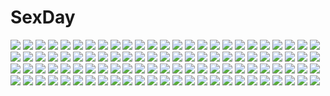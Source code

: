 # SexDay
![](https://konachan.com/image/fdff296158152e28dafd6f43a7e8a98c/Konachan.com%20-%20109989%20aleksi%20harry_potter%20luna_lovegood.jpg)
![](https://konachan.com/jpeg/3e95bfc662028c27175085396f225bb6/Konachan.com%20-%20299389%2092m%20bikini%20blonde_hair%20blue_eyes%20breasts%20cleavage%20close%20princess_connect%21%20sasaki_saren%20swimsuit.jpg)
![](https://konachan.com/image/3ae504cb6f28809069f8b73bed3d86b2/Konachan.com%20-%2011792%20hiiragi_akao%20jinki_extend.jpg)
![](https://konachan.com/jpeg/6d0c87c4c0100cc843d9e667e01cdc58/Konachan.com%20-%20270655%20gardevoir%20gradient%20group%20lopunny%20mega_gardevoir%20pheromosa%20pokemon%20serperior%20sylvaur.jpg)
![](https://konachan.com/image/a20c408ec92feb9121a50ea8e441b5ec/Konachan.com%20-%20176913%20bike_shorts%20blonde_hair%20blue_eyes%20blush%20breasts%20cleavage%20fang%20gloves%20ks%20long_hair%20navel%20original%20ponytail%20ribbons%20shorts%20thighhighs%20white%20wolfgirl.jpg)
![](https://konachan.com/jpeg/1ea4c115257297b6da494f3343009687/Konachan.com%20-%20171857%20blonde_hair%20blue_hair%20game_cg%20ribbons%20school_uniform%20tenmaso%20tsukioka_izumi%20usotsuki_ouji_to_nayameru_ohime-sama%20whirlpool.jpg)
![](https://konachan.com/jpeg/5277bca52ddbcdcc58d242da5426f081/Konachan.com%20-%20237972%20bell%20black_hair%20blue_eyes%20butterfly%20close%20flowers%20japanese_clothes%20long_hair%20original%20signed%20soroa%20waifu2x.jpg)
![](https://konachan.com/jpeg/c478d82feac9b80eae06d28d62dbd688/Konachan.com%20-%20299067%202girls%20animal_ears%20azur_lane%20black_hair%20breasts%20catgirl%20cleavage%20dress%20logo%20long_hair%20moon%20nagu%20night%20red_eyes%20sky%20stars%20stockings%20white_hair%20wink.jpg)
![](https://konachan.com/image/983065b7a72748dc08575dafc14000ee/Konachan.com%20-%2042758%20aquaplus%20kouno_harumi%20leaf%20mitsumi_misato%20to_heart%20to_heart_2%20to_heart_2_another_days.jpg)
![](https://konachan.com/image/672950aa54c7906b7b07971012dc8a48/Konachan.com%20-%2093367%20aqua_eyes%20boots%20brown_hair%20original%20pantyhose%20sword%20tail%20takekono%20weapon%20white.jpg)
![](https://konachan.com/image/c9c2472de86e35d2881b1fa2affca57c/Konachan.com%20-%2073432%20bed%20brown_eyes%20brown_hair%20original%20tea_%28nakenashi%29.jpg)
![](https://konachan.com/image/d196fd736d8ec34c182bf16dd024adb9/Konachan.com%20-%2093180%20drink%20game_cg%20green_eyes%20karasuba_yukari%20kobuichi%20necklace%20red_hair%20shorts%20tenshinranman%20thighhighs%20yuzusoft.jpg)
![](https://konachan.com/image/d82df6312fcc1fb949a1f16a8e75039e/Konachan.com%20-%20143911%202girls%20akiyama_mio%20animal_ears%20bell%20black_eyes%20black_hair%20bow%20catgirl%20choker%20collar%20k-on%21%20long_hair%20nakano_azusa%20red_eyes%20scan%20tail%20twintails.jpg)
![](https://konachan.com/image/e12a3918e26c95019a5631efb1e615be/Konachan.com%20-%2023341%20animal%20barefoot%20bike_shorts%20black_hair%20cowboy_bebop%20dog%20goggles%20jet_black%20male%20orange_hair%20purple_hair%20short_hair%20shorts%20spike_spiegel%20suit%20thighhighs.jpg)
![](https://konachan.com/jpeg/ea2687b67d997c40f77abf197bddb7c3/Konachan.com%20-%20225014%20animal_ears%20bikini%20black_hair%20catgirl%20kyouya_kakehi%20original%20swimsuit%20tail%20thighhighs%20third-party_edit%20white%20yellow_eyes.jpg)
![](https://konachan.com/jpeg/b8e37019c20cd4d947b673a0e891573f/Konachan.com%20-%2038470%20cuffs_%28studio%29%20garden_%28galge%29%20long_hair%20pink_eyes%20pink_hair%20swimsuit.jpg)
![](https://konachan.com/image/ea3fd4a8e5327a786f103b8d16ce640d/Konachan.com%20-%2060385%20ogasawara_akiko%20suzukawa_koume%20taishou_yakyuu_musume.jpg)
![](https://konachan.com/image/0e5b01f3348a34f0d4fa29578a876787/Konachan.com%20-%2028323%20alice_parade%20breast_grab%20breasts%20bunnygirl%20futarimeno_alice%20game_cg%20lactation%20unisonshift%20usagi_luna_hatsujou.jpg)
![](https://konachan.com/jpeg/2810f970e14471f23b7c75f1baf79d65/Konachan.com%20-%20114967%20headphones%20oyaji_kusa%20touhou%20toyosatomimi_no_miko.jpg)
![](https://konachan.com/image/7f6997ce958025be06293610855731fd/Konachan.com%20-%20237890%20building%20clouds%20kemi_neko%20nobody%20original%20scenic%20signed%20sky%20stars%20sunset%20tree.jpg)
![](https://konachan.com/image/8622bb24502ee5a6d1a261571fd31edc/Konachan.com%20-%20117942%20black_hair%20durarara%21%21%20glasses%20gym_uniform%20long_hair%20orihara_izaya%20orihara_kururi%20orihara_mairu%20school_uniform%20short_hair.jpg)
![](https://konachan.com/image/eef36765a16256cda90ffce88975a66a/Konachan.com%20-%2025421%20anemone%20eureka_seven.jpeg)
![](https://konachan.com/jpeg/7bbfa60da09cff28ce5ad9df47de66d0/Konachan.com%20-%20156273%20aqua_hair%20hatsune_miku%20long_hair%20twintails%20vocaloid%20wokada.jpg)
![](https://konachan.com/image/d79d93619a44b198dce6c9801bf2b806/Konachan.com%20-%20181066%20anmi%20anthropomorphism%20aqua_eyes%20blonde_hair%20breasts%20bubbles%20cleavage%20long_hair%20original%20underwater%20water.jpg)
![](https://konachan.com/image/6029c9e1f9e9872d0685b1be4360782e/Konachan.com%20-%20244712%20gogatsu_no_renkyuu%20hatsune_miku%20vocaloid.jpg)
![](https://konachan.com/jpeg/a2c5621b93b03072eb3f746281164743/Konachan.com%20-%20181773%20anus%20ass%20blush%20breasts%20game_cg%20nipples%20onomatope%2A%20panties%20pussy%20shiratama%20short_hair%20skirt%20spread_legs%20thighhighs%20uncensored%20underwear%20upskirt.jpg)
![](https://konachan.com/jpeg/e7767294a7846a7d6446be8d78becb27/Konachan.com%20-%20301964%20aliasing%20bed%20blonde_hair%20blush%20breasts%20cleavage%20gloves%20long_hair%20navel%20nipples%20ogino_atsuki%20original%20red_eyes%20shorts%20sunglasses%20thighhighs%20twintails.jpg)
![](https://konachan.com/jpeg/cc2e54a169b9d9b1ccf42bc42fcd72fb/Konachan.com%20-%2047288%20close%20hyakko%20iizuka_tatsuki.jpg)
![](https://konachan.com/image/4d891a97ee68e72ddcaa4414360b0d1f/Konachan.com%20-%20174797%20arisue_tsukasa%20japanese_clothes%20karumaruka_circle%20miko%20saga_planets%20sasakura_mirai.jpg)
![](https://konachan.com/image/cce5fb7eec2acfa649aae20f504f228b/Konachan.com%20-%20252456%20animal%20candy%20chocolate%20food%20fruit%20nobody%20orange_%28fruit%29%20original%20signed%20strawberry%20yutaka_kana.jpg)
![](https://konachan.com/image/6fae0a5663fa65c617140d88023cb8ee/Konachan.com%20-%20240883%20a.i._channel%20aliasing%20blue_eyes%20blush%20breasts%20brown_hair%20elbow_gloves%20gloves%20kizuna_ai%20pussy%20ribbons%20tagme_%28artist%29%20thighhighs%20uncensored%20upskirt.jpg)
![](https://konachan.com/image/0a24dddbb53ed7872471250cbaf5ecde/Konachan.com%20-%2022445%20ayanami_rei%20neon_genesis_evangelion.jpg)
![](https://konachan.com/jpeg/b72b4ec350ad3234af2476259afa6c80/Konachan.com%20-%20282652%20brown_hair%20long_hair%20navel%20original%20pantyhose%20white%20wsman.jpg)
![](https://konachan.com/jpeg/dfe18efad03fe3fdb9823c7bee35e69a/Konachan.com%20-%20225185%20anthropomorphism%20aqua_eyes%20beach%20bikini%20black_hair%20blush%20clouds%20gotou_hisashi%20hat%20long_hair%20rensouhou-chan%20ribbons%20sky%20swimsuit%20water.jpg)
![](https://konachan.com/image/4c2082b65fa5ba9c9d5823e94ba2117e/Konachan.com%20-%2055367%20akiyama_mio%20hirasawa_yui%20k-on%21%20kotobuki_tsumugi%20tainaka_ritsu.jpg)
![](https://konachan.com/jpeg/620c132334dd07b962b0a28673501d41/Konachan.com%20-%20268137%20black_eyes%20black_hair%20bondage%20breasts%20collar%20corset%20feng%20game_cg%20gloves%20long_hair%20navel%20nipples%20penis%20pussy%20ryohka%20sex%20thighhighs%20uncensored.jpg)
![](https://konachan.com/jpeg/28f965e088469504334cf00d28c02647/Konachan.com%20-%20146746%20dress%20saigyouji_yuyuko%20t-ray%20touhou.jpg)
![](https://konachan.com/jpeg/80d2d88716abbccd9cfb320115cd4792/Konachan.com%20-%20224647%20blush%20bra%20breasts%20cleavage%20game_cg%20koi_x_shin_ai_kanojo%20kurasawa_moko%20pink_hair%20school_uniform%20shindou_ayane%20skirt%20underwear%20us%3Atrack.jpg)
![](https://konachan.com/image/ae1b650eb2d8181e55ca61ee62805afc/Konachan.com%20-%20142026%20lm7_%28op-center%29%20original%20red_eyes%20tree%20water.jpg)
![](https://konachan.com/image/88420cba66f0ab73821dca8b29c08785/Konachan.com%20-%20110111%20kagamine_rin%20thighhighs%20vocaloid%20zettai_ryouiki.jpg)
![](https://konachan.com/image/e92fc8c3982d7dd70b1c9c3fb5c9a208/Konachan.com%20-%20139114%20aqua_eyes%20aqua_hair%20breasts%20cleavage%20daidou_%28demitasse%29%20hatsune_miku%20thighhighs%20twintails%20vocaloid.jpg)
![](https://konachan.com/jpeg/27a733228c6a218d96c1722ae61e92cb/Konachan.com%20-%20287772%20anthropomorphism%20black_hair%20blush%20bra%20cameltoe%20headband%20japanese_clothes%20long_hair%20miko%20orange_eyes%20panties%20shirokitsune%20underwear%20waifu2x.jpg)
![](https://konachan.com/jpeg/0ccf8119171862bc8e42c0e94ee228c3/Konachan.com%20-%20276585%20bikini%20black_hair%20blue_eyes%20blush%20itotokai%20long_hair%20navel%20ssss.gridman%20swimsuit%20takarada_rikka.jpg)
![](https://konachan.com/image/19036a9a6a21e9baf139fd1646770987/Konachan.com%20-%20199809%20animal%20aqua_eyes%20benmiaobituona%20cat%20dress%20flowers%20headband%20konpaku_youmu%20kotatsu%20myon%20touhou%20white_hair.jpg)
![](https://konachan.com/jpeg/4b8d3e163ea1ed78b43a051f2bdaadf3/Konachan.com%20-%20186556%20barefoot%20bikini%20blonde_hair%20blush%20flowers%20headband%20kagamine_rin%20male%20navel%20purple_eyes%20short_hair%20shorts%20sunflower%20swimsuit%20vocaloid%20white%20wokada.jpg)
![](https://konachan.com/image/7b5957954365b9c584f3bc54cc0bdb8b/Konachan.com%20-%2057099%20alphonse_elric%20blonde_hair%20blue%20edward_elric%20fullmetal_alchemist.jpg)
![](https://konachan.com/image/019222017a27ca3a9fac5c5c4b554919/Konachan.com%20-%20107639%20animal_ears%20bunny_ears%20bunnygirl%20chang%27e%20original%20rotix%20thighhighs.jpg)
![](https://konachan.com/jpeg/080cd2f93fc0965312fba03c15b79075/Konachan.com%20-%20250564%20ball%20bikini%20black_hair%20blush%20breasts%20brown_eyes%20brown_hair%20cropped%20original%20pool%20scan%20short_hair%20suimya%20swimsuit%20tears%20water.jpg)
![](https://konachan.com/image/04ed00a7fbafd6ee2930b11e49cf7fc2/Konachan.com%20-%2013050%20animal_ears%20foxgirl%20trickster.jpg)
![](https://konachan.com/image/f8b5d0093901a635333e705ba0d39cea/Konachan.com%20-%20141072%202girls%20book%20elbow_gloves%20elizabeth%20gloves%20hat%20headphones%20kujikawa_rise%20long_hair%20microphone%20persona%20persona_4%20short_hair%20thighhighs%20twintails.jpg)
![](https://konachan.com/jpeg/3341be7452289a2df1ad6b4d120d1314/Konachan.com%20-%20243158%20aqua_hair%20bed%20blush%20breast_hold%20breasts%20censored%20game_cg%20mitsumomo_mamu%20navel%20nipples%20nude%20penis%20pussy_juice%20sex%20short_hair%20spread_legs.jpg)
![](https://konachan.com/image/3a3ac50f4941dc9d3e97244548a21e5d/Konachan.com%20-%20221651%20building%20city%20night%20nobody%20original%20scenic%20selina.jpg)
![](https://konachan.com/image/d4c1fad38fec928b58661de6ac48d897/Konachan.com%20-%20267626%20blonde_hair%20blue_eyes%20boots%20combat_vehicle%20forest%20long_hair%20military%20nanaya777%20original%20tree%20twintails.jpg)
![](https://konachan.com/image/2fa61ab384126a3dcbed1fc7ced30ee0/Konachan.com%20-%20108990%20breasts%20cum%20hanamiya_nagisa%20kuroya_shinobu%20navel%20nipples%20no_bra%20open_shirt%20panties%20pantyhose%20purple_eyes%20torn_clothes%20trumple%20underwear.jpg)
![](https://konachan.com/jpeg/973d16db956038933991c7b714a94db7/Konachan.com%20-%20277483%202girls%20aqua_hair%20bajel%20blonde_hair%20blush%20bow%20breasts%20cape%20cleavage%20feathers%20gloves%20horns%20hug%20iroyopon%20long_hair%20red_eyes%20short_hair%20signed%20wings%20wink.jpg)
![](https://konachan.com/jpeg/d07336870501550243ea400dfd70c468/Konachan.com%20-%2064789%20botan%20clannad%20fujibayashi_kyou%20furukawa_nagisa%20ibuki_fuuko%20ichinose_kotomi%20okazaki_ushio%20sakagami_tomoyo.jpg)
![](https://konachan.com/image/75946e1e63737f28ba28f8dc73ed33b7/Konachan.com%20-%20196650%20kiryu_zero%20matsuri_hino%20vampire_knight%20yuuki_cross.jpg)
![](https://konachan.com/image/effa802ce0c545921b65566e291d8625/Konachan.com%20-%20117801%20black_hair%20breasts%20censored%20maid%20nipples%20original%20penis%20pussy%20red_eyes%20sex%20thighhighs.jpg)
![](https://konachan.com/image/d5529c55d24e00abacb6fa0c114143a3/Konachan.com%20-%20165479%20aircraft%20building%20city%20clouds%20mocha_%28cotton%29%20moon%20nobody%20original%20planet%20scenic%20sky%20stars%20water.jpg)
![](https://konachan.com/image/bd4f8462e01ee8ccd383b41989d86535/Konachan.com%20-%2067892%20ascendancy%20glasses%20tagme.jpg)
![](https://konachan.com/image/ece3c252a2be6697e3102e70c194f02e/Konachan.com%20-%2059547%20black_hair%20black_rock_shooter%20blue%20blue_eyes%20kittsui_desu_nee%20kuroi_mato%20stars.jpg)
![](https://konachan.com/jpeg/346ad6c22b5803ec59192922c981eb10/Konachan.com%20-%2090730%20eureka%20eureka_seven%20headphones%20jpeg_artifacts%20third-party_edit.jpg)
![](https://konachan.com/image/24ce7231a129069160da97095bd890bf/Konachan.com%20-%2057774%20akiyama_mio%20hirasawa_yui%20k-on%21%20kotobuki_tsumugi%20tainaka_ritsu.jpg)
![](https://konachan.com/image/c089329f33072b685c644fe32f603f0b/Konachan.com%20-%20173153%20black_hair%20blonde_hair%20blue_eyes%20blue_hair%20brown_eyes%20gloves%20group%20headband%20long_hair%20ponytail%20red_hair%20short_hair%20thighhighs%20tomoe_mami%20white_hair.jpg)
![](https://konachan.com/jpeg/c764a5797a46a46336c7e6c3cbdc9f3a/Konachan.com%20-%20246785%20asamiya_himari%20circus%20d.s._-dal_segno-%20game_cg%20tanihara_natsuki.jpg)
![](https://konachan.com/image/dc392f6de9ee4e24c0489bd1ccc1ad14/Konachan.com%20-%2045399%203d%20blue_eyes%20blue_hair%20hatsune_miku%20long_hair%20tripshots%20twintails%20vocaloid.jpg)
![](https://konachan.com/image/242d4a8a796cbb1c30fae914a3b3246c/Konachan.com%20-%20164132%20animal%20bottle_miku%20fish%20hatsune_miku%20long_hair%20par.%20school_uniform%20thighhighs%20underwater%20vocaloid%20water.jpg)
![](https://konachan.com/image/fc1a0624bcec96e40472c86334bb4f3c/Konachan.com%20-%20165240%20black_hair%20blue_eyes%20book%20bow%20long_hair%20original%20pinkwaters%20school_uniform%20thighhighs%20zettai_ryouiki.jpg)
![](https://konachan.com/jpeg/d76a7f193dd1735507b884d908a903e5/Konachan.com%20-%20289910%20atdan%20barefoot%20blue_eyes%20blue_hair%20dress%20haiyi%20short_hair%20signed%20vocaloid%20water.jpg)
![](https://konachan.com/jpeg/92ca6b9ce75f561a4e68422725a27cea/Konachan.com%20-%20265520%20black_hair%20catgirl%20game_cg%20green_eyes%20japanese_clothes%20kimono%20koneko_neko_neko%20long_hair%20nekohata_miyabi%20skyfish%20tagme_%28artist%29%20umbrella.jpg)
![](https://konachan.com/image/ee03ae1d03469fd9672d13a0db71d03f/Konachan.com%20-%20135487%20blue_hair%20braids%20fire%20fujiwara_no_mokou%20gray_hair%20hat%20izayoi_sakuya%20maid%20moon%20myaaco%20red_eyes%20remilia_scarlet%20touhou%20vampire%20wings.jpg)
![](https://konachan.com/jpeg/33a41e79dc8f3e04467933418573e32f/Konachan.com%20-%20215333%20brown_eyes%20brown_hair%20dreadtie%20gray%20gun%20long_hair%20original%20scarf%20school_uniform%20signed%20skirt%20weapon.jpg)
![](https://konachan.com/jpeg/6f2f1446fd7795fe2cc8c8bee84e11e5/Konachan.com%20-%20173875%20blonde_hair%20food%20game_cg%20iizuki_tasuku%20long_hair%20lovely_x_cation%20lovely_x_cation_2%20yoshinoya_seine.jpg)
![](https://konachan.com/image/e29a30254618de9174b5675a722f8f6e/Konachan.com%20-%20241039%20breasts%20green_eyes%20green_hair%20kochiya_sanae%20long_hair%20navel%20nipples%20nirap%20nude%20touhou.jpg)
![](https://konachan.com/image/89bf768e4369731994e019b0a6fa8ad8/Konachan.com%20-%20135210%20blonde_hair%20gun%20hat%20long_hair%20miyama-zero%20oda_nobuna%20oda_nobuna_no_yabou%20sword%20weapon.jpg)
![](https://konachan.com/image/c677c53fb5370eb0afd57ebd02f346f9/Konachan.com%20-%20257004%20ass%20blonde_hair%20blue_eyes%20blush%20cameltoe%20dress%20long_hair%20panties%20pantyhose%20princess_principal%20see_through%20tagme_%28artist%29%20underwear.jpg)
![](https://konachan.com/jpeg/5ff76b2a882301febf1879aa678868b7/Konachan.com%20-%20287488%20aikatsu%21%20aliasing%20aqua_eyes%20blush%20bouzu_%28bonze%29%20chouno_maika%20flat_chest%20gloves%20long_hair%20navel%20pink_hair%20skirt%20white.jpg)
![](https://konachan.com/image/38f6afe8713b6f93e0ef4f4acde0d90a/Konachan.com%20-%20252668%20original%20tagme_%28artist%29.jpg)
![](https://konachan.com/image/7ecc137dad6bc76cb0e1b4e89b2839d0/Konachan.com%20-%2058435%20brown_eyes%20guitar%20instrument%20long_hair%20monk_%28artist%29%20ponytail%20purple_hair%20school_uniform.jpg)
![](https://konachan.com/image/28bcd5bcef2ca98adfe04a424b4b33dc/Konachan.com%20-%2065605%2011_eyes%20blush%20christmas%20food%20glasses%20hirohara_yukiko%20kusakabe_misuzu%20minase_yuka%20momono_shiori%20santa_costume%20tachibana_kukuri%20winter.jpg)
![](https://konachan.com/image/fa42e8554e8b1ab8bafbe3ad8b29ee7b/Konachan.com%20-%20129838%20clouds%20dress%20flowers%20hatsune_miku%20mariwai_%28marireroy%29%20rose%20vocaloid%20water.jpg)
![](https://konachan.com/image/55fa4e9ad49a8ec646a56ccc92487429/Konachan.com%20-%2032759%202girls%20brown_hair%20capura_lin%20dress%20green_eyes%20green_hair%20hakurei_reimu%20japanese_clothes%20kochiya_sanae%20long_hair%20magic%20miko%20red_eyes%20ribbons%20touhou.jpg)
![](https://konachan.com/image/5f63e45f23dd0ad32fcb91e7fd462776/Konachan.com%20-%20243371%20animal%20bird%20clouds%20mclelun%20nobody%20original%20scenic%20signed%20sky%20tree.jpg)
![](https://konachan.com/jpeg/7a7cffa4708672c5d2f6d0cc9c436dc1/Konachan.com%20-%20267042%20animal_ears%20anthropomorphism%20brown_hair%20close%20el_condor_pasa%20gradient%20green_eyes%20long_hair%20mask%20ponytail%20uma_musume%3A_pretty_derby%20umanosuke%20waifu2x.jpg)
![](https://konachan.com/image/fdc573adb686e3424f3dc07f0f31332d/Konachan.com%20-%20152624%20breasts%20cleavage%20hijiri_byakuren%20no_bra%20open_shirt%20saburou_%28hgmg%29%20saigyouji_yuyuko%20touhou%20wet%20yagokoro_eirin%20yakumo_yukari%20yasaka_kanako.jpg)
![](https://konachan.com/image/135bfdb9d5dc2f5544df3145f41b3cf1/Konachan.com%20-%20263685%202girls%20blonde_hair%20blush%20bow%20breasts%20cleavage%20dress%20flowers%20gloves%20lexington%20long_hair%20necklace%20purple_eyes%20rodney%20rose%20shoujo_ai%20suit%20wedding.jpg)
![](https://konachan.com/jpeg/39703f072ce701833244852bc8e15148/Konachan.com%20-%20241568%20aqua_eyes%20black_hair%20breasts%20cleavage%20dress%20gloves%20logo%20long_hair%20navel%20nopan%20petals%20pussy%20ribbons%20tofuubear%20twintails%20uncensored%20waifu2x%20watermark.jpg)
![](https://konachan.com/image/2bd86c74d3191fb513d8d40e8e878541/Konachan.com%20-%20143622%20barefoot%20bow%20brown_eyes%20brown_hair%20dress%20flowers%20hakurei_reimu%20japanese_clothes%20mikkii%20miko%20ofuda%20petals%20touhou.jpg)
![](https://konachan.com/jpeg/ac0ced825ca62d43a78fe75cf016ebe5/Konachan.com%20-%20299074%20black_hair%20jay_xu%20lucia_%28punishing%3A_gray_raven%29%20punishing%3A_gray_raven%20red_eyes%20sword%20techgirl%20thighhighs%20torn_clothes%20twintails%20weapon.jpg)
![](https://konachan.com/image/3a67127931d4419270fe452ee79b3338/Konachan.com%20-%20100100%20calendar%20elen_mass%20fiona_washburn%20group%20meg_%28sweet_robin_girl%29%20primrose_springvale%20sekiya_asami%20sweet_robin_girl%20waitress.jpg)
![](https://konachan.com/image/fd866e7d37a10e138f742376c5a138e7/Konachan.com%20-%2050798%20green_hair%20japanese_clothes%20kochiya_sanae%20long_hair%20miko%20sideboob%20touhou%20yellow_eyes.jpg)
![](https://konachan.com/image/7ab4a9bcd857ee8993b3b6ed821a0477/Konachan.com%20-%2091925%20breasts%20censored%20feng%20game_cg%20hoshizora_e_kakaru_hashi%20long_hair%20nipples%20nude%20orange_eyes%20orange_hair%20sex%20toudou_tsumugi%20tsurusaki_takahiro%20water%20wet.jpg)
![](https://konachan.com/jpeg/666094329766c542ef0b02f47c128a8e/Konachan.com%20-%20117037%20brown_hair%20flowers%20forest%20keishi%20long_hair%20original%20scenic%20sky%20space%20stars%20third-party_edit%20tree.jpg)
![](https://konachan.com/jpeg/144243291f0ae7721d3650ead6c18370/Konachan.com%20-%2075195%20blue_eyes%20blue_hair%20bow%20butterfly%20chibi%20cirno%20fairy%20sleeping%20touhou%20white.jpg)
![](https://konachan.com/jpeg/91f0f225c8514485a5d5b444f6b3abdf/Konachan.com%20-%2082128%20ass%20cameltoe%20kino_hitoshi%20pia_carrot%20skirt%20thighhighs%20upskirt.jpg)
![](https://konachan.com/image/2266650e68cc5062fa96674c17113386/Konachan.com%20-%20206991%20animal%20cat%20clouds%20fear-sas%20grass%20moon%20night%20original%20scenic%20signed%20sky%20stars.jpg)
![](https://konachan.com/image/0a21518492f6e975ea37f7f4942b47b5/Konachan.com%20-%20300023%20clouds%20dress%20flowers%20inaeda_kei%20rem_%28re%3Azero%29%20re%3Azero_kara_hajimeru_isekai_seikatsu%20sky.jpg)
![](https://konachan.com/image/857b1d8fecf79e7dbbfd3f568a776e85/Konachan.com%20-%20176651%20all_male%20anthropomorphism%20blue_eyes%20gia%20kantai_collection%20katana%20male%20original%20short_hair%20smoking%20sword%20uniform%20weapon%20white_hair.jpg)
![](https://konachan.com/image/497767d8a91886b8c8489a6b3dbfc9f1/Konachan.com%20-%20140522%20asuka_%28senran_kagura%29%20black_eyes%20black_hair%20breasts%20gloves%20katana%20navel%20nipples%20ponytail%20senran_kagura%20sword%20torn_clothes%20weapon.jpg)
![](https://konachan.com/image/249ffe2df1119ac81c99d1e52cfdca81/Konachan.com%20-%2014332%20tagme.jpg)
